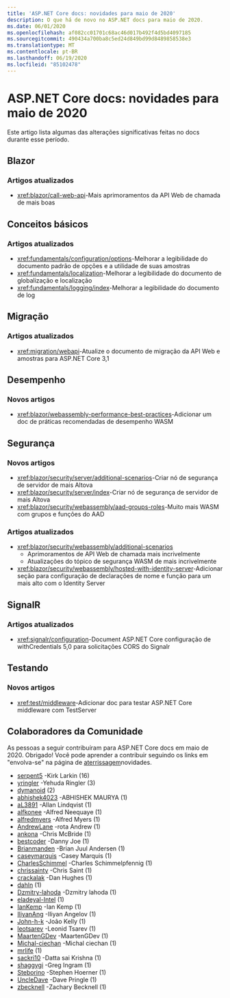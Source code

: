 ```yaml
---
title: 'ASP.NET Core docs: novidades para maio de 2020'
description: O que há de novo no ASP.NET docs para maio de 2020.
ms.date: 06/01/2020
ms.openlocfilehash: af082cc01701c68ac46d017b492f4d5bd4097185
ms.sourcegitcommit: 490434a700ba8c5ed24d849bd99d8489858538e3
ms.translationtype: MT
ms.contentlocale: pt-BR
ms.lasthandoff: 06/19/2020
ms.locfileid: "85102478"
---
```

# <a name="aspnet-core-docs-whats-new-for-may-2020"></a>ASP.NET Core docs: novidades para maio de 2020

Este artigo lista algumas das alterações significativas feitas no docs durante esse período.

## <a name="blazor"></a>Blazor

### <a name="updated-articles"></a>Artigos atualizados

- <xref:blazor/call-web-api>-Mais aprimoramentos da API Web de chamada de mais boas

## <a name="fundamentals"></a>Conceitos básicos

### <a name="updated-articles"></a>Artigos atualizados

- <xref:fundamentals/configuration/options>-Melhorar a legibilidade do documento padrão de opções e a utilidade de suas amostras
- <xref:fundamentals/localization>-Melhorar a legibilidade do documento de globalização e localização
- <xref:fundamentals/logging/index>-Melhorar a legibilidade do documento de log

## <a name="migration"></a>Migração

### <a name="updated-articles"></a>Artigos atualizados

- <xref:migration/webapi>-Atualize o documento de migração da API Web e amostras para ASP.NET Core 3,1

## <a name="performance"></a>Desempenho

### <a name="new-articles"></a>Novos artigos

- <xref:blazor/webassembly-performance-best-practices>-Adicionar um doc de práticas recomendadas de desempenho WASM

## <a name="security"></a>Segurança

### <a name="new-articles"></a>Novos artigos

- <xref:blazor/security/server/additional-scenarios>-Criar nó de segurança de servidor de mais Altova
- <xref:blazor/security/server/index>-Criar nó de segurança de servidor de mais Altova
- <xref:blazor/security/webassembly/aad-groups-roles>-Muito mais WASM com grupos e funções do AAD

### <a name="updated-articles"></a>Artigos atualizados

- <xref:blazor/security/webassembly/additional-scenarios>
  - Aprimoramentos de API Web de chamada mais incrivelmente
  - Atualizações do tópico de segurança WASM de mais incrivelmente
- <xref:blazor/security/webassembly/hosted-with-identity-server>-Adicionar seção para configuração de declarações de nome e função para um mais alto com o Identity Server

## <a name="signalr"></a>SignalR

### <a name="updated-articles"></a>Artigos atualizados

- <xref:signalr/configuration>-Document ASP.NET Core configuração de withCredentials 5,0 para solicitações CORS do Signalr

## <a name="testing"></a>Testando

### <a name="new-articles"></a>Novos artigos

- <xref:test/middleware>-Adicionar doc para testar ASP.NET Core middleware com TestServer

## <a name="community-contributors"></a>Colaboradores da Comunidade

As pessoas a seguir contribuíram para ASP.NET Core docs em maio de 2020. Obrigado! Você pode aprender a contribuir seguindo os links em "envolva-se" na página de [aterrissagem](index.yml)novidades.

- [serpent5](https://github.com/serpent5) -Kirk Larkin (16)
- [yringler](https://github.com/yringler) -Yehuda Ringler (3)
- [dymanoid](https://github.com/dymanoid) (2)
- [abhishek4023](https://github.com/abhishek4023) -ABHISHEK MAURYA (1)
- [aL3891](https://github.com/aL3891) -Allan Lindqvist (1)
- [alfkonee](https://github.com/alfkonee) -Alfred Neequaye (1)
- [alfredmyers](https://github.com/alfredmyers) -Alfred Myers (1)
- [AndrewLane](https://github.com/AndrewLane) -rota Andrew (1)
- [ankona](https://github.com/ankona) -Chris McBride (1)
- [bestcoder](https://github.com/bestcoder) -Danny Joe (1)
- [Brianmanden](https://github.com/Brianmanden) -Brian Juul Andersen (1)
- [caseymarquis](https://github.com/caseymarquis) -Casey Marquis (1)
- [CharlesSchimmel](https://github.com/CharlesSchimmel) -Charles Schimmelpfennig (1)
- [chrissainty](https://github.com/chrissainty) -Chris Saint (1)
- [crackalak](https://github.com/crackalak) -Dan Hughes (1)
- [dahln](https://github.com/dahln) (1)
- [Dzmitry-lahoda](https://github.com/dzmitry-lahoda) -Dzmitry lahoda (1)
- [eladeyal-Intel](https://github.com/eladeyal-intel) (1)
- [IanKemp](https://github.com/IanKemp) -Ian Kemp (1)
- [IliyanAng](https://github.com/IliyanAng) -Iliyan Angelov (1)
- [John-h-k](https://github.com/john-h-k) -João Kelly (1)
- [leotsarev](https://github.com/leotsarev) -Leonid Tsarev (1)
- [MaartenGDev](https://github.com/MaartenGDev) -MaartenGDev (1)
- [Michal-ciechan](https://github.com/michal-ciechan) -Michal ciechan (1)
- [mrlife](https://github.com/mrlife) (1)
- [sackri10](https://github.com/sackri10) -Datta sai Krishna (1)
- [shaggygi](https://github.com/shaggygi) -Greg Ingram (1)
- [Steborino](https://github.com/Steborino) -Stephen Hoerner (1)
- [UncleDave](https://github.com/UncleDave) -Dave Pringle (1)
- [zbecknell](https://github.com/zbecknell) -Zachary Becknell (1)
